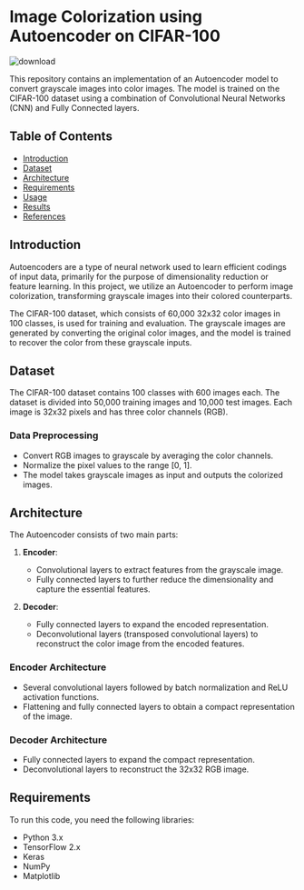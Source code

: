 # Image Colorization using Autoencoder on CIFAR-100
![download](https://github.com/user-attachments/assets/4800ed0d-47da-43c5-ad77-e5ee8f07947d)



This repository contains an implementation of an Autoencoder model to convert grayscale images into color images. The model is trained on the CIFAR-100 dataset using a combination of Convolutional Neural Networks (CNN) and Fully Connected layers.

## Table of Contents
- [Introduction](#introduction)
- [Dataset](#dataset)
- [Architecture](#architecture)
- [Requirements](#requirements)
- [Usage](#usage)
- [Results](#results)
- [References](#references)

## Introduction

Autoencoders are a type of neural network used to learn efficient codings of input data, primarily for the purpose of dimensionality reduction or feature learning. In this project, we utilize an Autoencoder to perform image colorization, transforming grayscale images into their colored counterparts.

The CIFAR-100 dataset, which consists of 60,000 32x32 color images in 100 classes, is used for training and evaluation. The grayscale images are generated by converting the original color images, and the model is trained to recover the color from these grayscale inputs.

## Dataset

The CIFAR-100 dataset contains 100 classes with 600 images each. The dataset is divided into 50,000 training images and 10,000 test images. Each image is 32x32 pixels and has three color channels (RGB).

### Data Preprocessing

- Convert RGB images to grayscale by averaging the color channels.
- Normalize the pixel values to the range [0, 1].
- The model takes grayscale images as input and outputs the colorized images.

## Architecture

The Autoencoder consists of two main parts:

1. **Encoder**: 
   - Convolutional layers to extract features from the grayscale image.
   - Fully connected layers to further reduce the dimensionality and capture the essential features.

2. **Decoder**:
   - Fully connected layers to expand the encoded representation.
   - Deconvolutional layers (transposed convolutional layers) to reconstruct the color image from the encoded features.

### Encoder Architecture
- Several convolutional layers followed by batch normalization and ReLU activation functions.
- Flattening and fully connected layers to obtain a compact representation of the image.

### Decoder Architecture
- Fully connected layers to expand the compact representation.
- Deconvolutional layers to reconstruct the 32x32 RGB image.

## Requirements

To run this code, you need the following libraries:

- Python 3.x
- TensorFlow 2.x
- Keras
- NumPy
- Matplotlib

